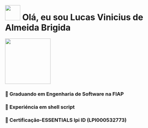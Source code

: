 #  <img height="50px" width="50px" src="https://cdn.jsdelivr.net/gh/devicons/devicon/icons/bash/bash-original.svg" /> Olá, eu sou Lucas Vinicius de Almeida Brigida 

<img src="https://camo.githubusercontent.com/c4045dfc0bdd097e3925760198c1a41f34c4a24adf401a7b1a10e3285b3237ca/68747470733a2f2f6d656469612e67697068792e636f6d2f6d656469612f76312e59326c6b505463354d4749334e6a45785954497a4f544d784d7a55354e444579597a56695a6d4d795954566d4f4755354e475577596a67305a4449774d5749355a6d45324e435a6a6444317a2f6c524c7a7262686d6835704666346a4f67612f67697068792e676966" width="150px" heidth="150px">

### 🎒 Graduando em Engenharia de Software na FIAP
### 🐚 Experiéncia em shell script
### 🐧 Certificação-ESSENTIALS lpi ID (LPI000532773)
